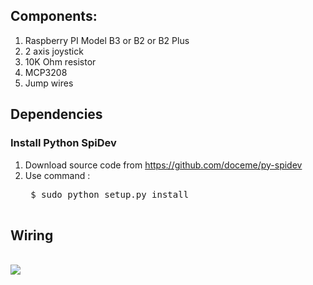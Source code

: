 <h2>Components:</h2>
<ol>
<li>Raspberry PI Model B3 or B2 or B2 Plus</li>
<li>2 axis joystick</li>
<li>10K Ohm resistor</li>
<li>MCP3208</li>
<li>Jump wires</li>
</ol>

<h2>Dependencies</h2>
<h3>Install Python SpiDev</h3>
<ol>
<li>Download source code from <a href='https://github.com/doceme/py-spidev'>https://github.com/doceme/py-spidev</a></li>
<li>Use command :
 <pre>
 $ sudo python setup.py install
 </pre>
</li>
</ol>

<h2>Wiring </h2>
<br/>
<img src="https://dl.dropboxusercontent.com/u/34831003/joystick_mcp3208_raspi.png" />
<br/>
